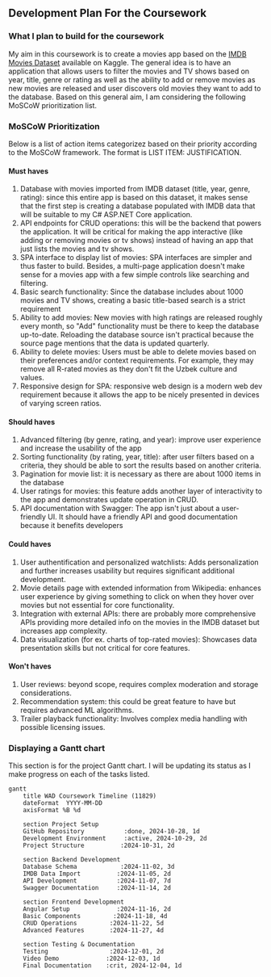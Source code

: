 ## Development Plan For the Coursework

### What I plan to build for the coursework

My aim in this coursework is to create a movies app based on the [IMDB Movies Dataset](https://www.kaggle.com/datasets/harshitshankhdhar/imdb-dataset-of-top-1000-movies-and-tv-shows) available on Kaggle. The general idea is to have an application that allows users to filter the movies and TV shows based on year, title, genre or rating as well as the ability to add or remove movies as new movies are released and user discovers old movies they want to add to the database. Based on this general aim, I am considering the following MoSCoW prioritization list.

### MoSCoW Prioritization
Below is a list of action items categorizez based on their priority according to the MoSCoW framework. The format is LIST ITEM: JUSTIFICATION.

#### Must haves
1. Database with movies imported from IMDB dataset (title, year, genre, rating): since this entire app is based on this dataset, it makes sense that the first step is creating a database populated with IMDB data that will be suitable to my C# ASP.NET Core application.
2. API endpoints for CRUD operations: this will be the backend that powers the application. It will be critical for making the app interactive (like adding or removing movies or tv shows) instead of having an app that just lists the movies and tv shows.
3. SPA interface to display list of movies: SPA interfaces are simpler and thus faster to build. Besides, a multi-page application doesn't make sense for a movies app with a few simple controls like searching and filtering.
4. Basic search functionality: Since the database includes about 1000 movies and TV shows, creating a basic title-based search is a strict requirement
5. Ability to add movies: New movies with high ratings are released roughly every month, so "Add" functionality must be there to keep the database up-to-date. Reloading the database source isn't practical because the source page mentions that the data is updated quarterly.
6. Ability to delete movies: Users must be able to delete movies based on their preferences and/or context requirements. For example, they may remove all R-rated movies as they don't fit the Uzbek culture and values.
7. Responsive design for SPA: responsive web design is a modern web dev requirement because it allows the app to be nicely presented in devices of varying screen ratios.

#### Should haves
1. Advanced filtering (by genre, rating, and year): improve user experience and increase the usability of the app
2. Sorting functionality (by rating, year, title): after user filters based on a criteria, they should be able to sort the results based on another criteria.
3. Pagination for movie list: it is necessary as there are about 1000 items in the database
4. User ratings for movies: this feature adds another layer of interactivity to the app and demonstrates update operation in CRUD.
5. API documentation with Swagger: The app isn't just about a user-friendly UI. It should have a friendly API and good documentation because it benefits developers

#### Could haves
1. User authentification and personalized watchlists: Adds personalization and further increases usability but requires significant additional development.
2. Movie details page with extended information from Wikipedia: enhances user experience by giving something to click on when they hover over movies but not essential for core functionality.
3. Integration with external APIs: there are probably more comprehensive APIs providing more detailed info on the movies in the IMDB dataset but increases app complexity.
4. Data visualization (for ex. charts of top-rated movies): Showcases data presentation skills but not critical for core features.

#### Won't haves
1. User reviews: beyond scope, requires complex moderation and storage considerations.
2. Recommendation system: this could be great feature to have but requires advanced ML algorithms.
3. Trailer playback functionality: Involves complex media handling with possible licensing issues.

### Displaying a Gantt chart

This section is for the project Gantt chart. I will be updating its status as I make progress on each of the tasks listed. 

```mermaid
gantt
    title WAD Coursework Timeline (11829)
    dateFormat  YYYY-MM-DD
    axisFormat %B %d

    section Project Setup
    GitHub Repository           :done, 2024-10-28, 1d
    Development Environment     :active, 2024-10-29, 2d
    Project Structure          :2024-10-31, 2d

    section Backend Development
    Database Schema            :2024-11-02, 3d
    IMDB Data Import          :2024-11-05, 2d
    API Development           :2024-11-07, 7d
    Swagger Documentation     :2024-11-14, 2d

    section Frontend Development
    Angular Setup             :2024-11-16, 2d
    Basic Components         :2024-11-18, 4d
    CRUD Operations         :2024-11-22, 5d
    Advanced Features       :2024-11-27, 4d

    section Testing & Documentation
    Testing                 :2024-12-01, 2d
    Video Demo             :2024-12-03, 1d
    Final Documentation    :crit, 2024-12-04, 1d
```
